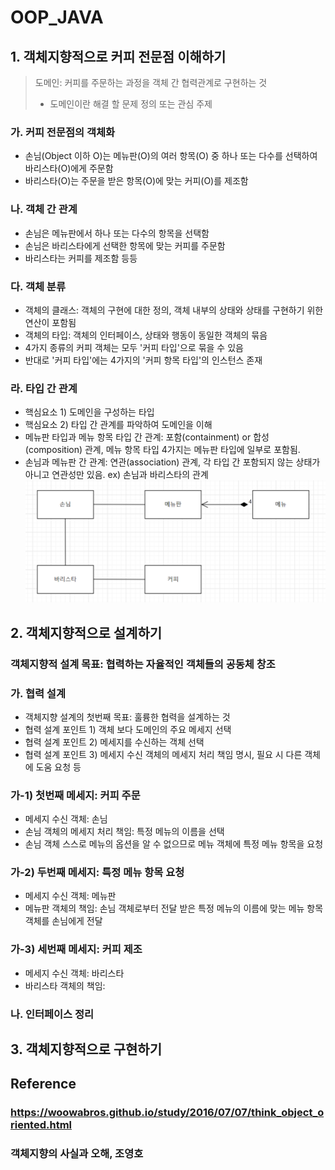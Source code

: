 # OOP_JAVA 

## 1. 객체지향적으로 커피 전문점 이해하기
> 도메인: 커피를 주문하는 과정을 객체 간 협력관계로 구현하는 것
> * 도메인이란 해결 할 문제 정의 또는 관심 주제
### 가. 커피 전문점의 객체화
- 손님(Object 이하 O)는 메뉴판(O)의 여러 항목(O) 중 하나 또는 다수를 선택하여 
바리스타(O)에게 주문함
- 바리스타(O)는 주문을 받은 항목(O)에 맞는 커피(O)를 제조함
### 나. 객체 간 관계
- 손님은 메뉴판에서 하나 또는 다수의 항목을 선택함
- 손님은 바리스타에게 선택한 항목에 맞는 커피를 주문함
- 바리스타는 커피를 제조함 등등
### 다. 객체 분류
- 객체의 클래스: 객체의 구현에 대한 정의, 객체 내부의 상태와 상태를 구현하기 위한 연산이 포함됨
- 객체의 타입: 객체의 인터페이스, 상태와 행동이 동일한 객체의 묶음
- 4가지 종류의 커피 객체는 모두 '커피 타입'으로 묶을 수 있음
- 반대로 '커피 타입'에는 4가지의 '커피 항목 타입'의 인스턴스 존재
### 라. 타입 간 관계
- 핵심요소 1) 도메인을 구성하는 타입
- 핵심요소 2) 타입 간 관계를 파악하여 도메인을 이해
- 메뉴판 타입과 메뉴 항목 타입 간 관계: 포함(containment) or 합성(composition) 관계, 메뉴 항목 타입 4가지는 메뉴판 타입에 일부로 포함됨.
- 손님과 메뉴판 간 관계: 연관(association) 관계, 각 타입 간 포함되지 않는 상태가 아니고 연관성만 있음. ex) 손님과 바리스타의 관계
![uml_type_relationship](./img/uml_type_relationship.PNG)
## 2. 객체지향적으로 설계하기
### 객체지향적 설계 목표: 협력하는 자율적인 객체들의 공동체 창조
### 가. 협력 설계
- 객체지향 설계의 첫번째 목표: 훌륭한 협력을 설계하는 것
- 협력 설계 포인트 1) 객체 보다 도메인의 주요 메세지 선택
- 협력 설계 포인트 2) 메세지를 수신하는 객체 선택
- 협력 설계 포인트 3) 메세지 수신 객체의 메세지 처리 책임 명시, 필요 시 다른 객체에 도움 요청 등 
### 가-1) 첫번째 메세지: 커피 주문
- 메세지 수신 객체: 손님
- 손님 객체의 메세지 처리 책임: 특정 메뉴의 이름을 선택
- 손님 객체 스스로 메뉴의 옵션을 알 수 없으므로 메뉴 객체에 특정 메뉴 항목을 요청
### 가-2) 두번째 메세지: 특정 메뉴 항목 요청
- 메세지 수신 객체: 메뉴판
- 메뉴판 객체의 책임: 손님 객체로부터 전달 받은 특정 메뉴의 이름에 맞는 메뉴 항목 객체를 손님에게 전달
### 가-3) 세번째 메세지: 커피 제조
- 메세지 수신 객체: 바리스타
- 바리스타 객체의 책임: 

### 나. 인터페이스 정리
## 3. 객체지향적으로 구현하기

## Reference
### https://woowabros.github.io/study/2016/07/07/think_object_oriented.html
### 객체지향의 사실과 오해, 조영호